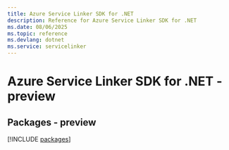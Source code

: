 ```yaml
---
title: Azure Service Linker SDK for .NET
description: Reference for Azure Service Linker SDK for .NET
ms.date: 08/06/2025
ms.topic: reference
ms.devlang: dotnet
ms.service: servicelinker
---
```

# Azure Service Linker SDK for .NET - preview
## Packages - preview
[!INCLUDE [packages](service-linker-index.md)]